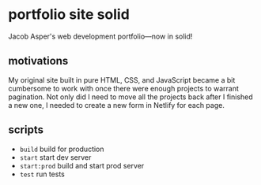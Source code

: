 # portfolio site solid
Jacob Asper's web development portfolio—now in solid!

## motivations
My original site built in pure HTML, CSS, and JavaScript became a bit cumbersome to work with once there were enough projects to warrant pagination. Not only did I need to move all the projects back after I finished a new one, I needed to create a new form in Netlify for each page. 

## scripts

- `build` build for production
- `start` start dev server
- `start:prod` build and start prod server
- `test` run tests